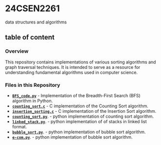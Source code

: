 # 24CSEN2261
data structures and algorithms

## table of content
### Overview
This repository contains implementations of various sorting algorithms and graph traversal techniques. It is intended to serve as a resource for understanding fundamental algorithms used in computer science.

### Files in this Repository
- [**`BFS_code.py`**](BFS_code.py) - Implementation of the Breadth-First Search (BFS) algorithm in Python.
- [**`counting_sort.c`**](counting_sort.c) - C implementation of the Counting Sort algorithm.
- [**`insertion_sorting.c`**](insertion_sorting.c) - C implementation of the Insertion Sort algorithm.
- [**`counting_sort.py`**](counting_sort.py). - python implementation of counting sort algorithm.
- [**`linked_stack.py`**](linked_stack.py). - python implementation of of stacks in linked list format.
- [**`bubble_sort.py`**](bubble_sort.py). - python implementation of bubble sort algorithm.
- [**`e-com.py`**](e-com.py). - python implementation of bubble sort algorithm.

